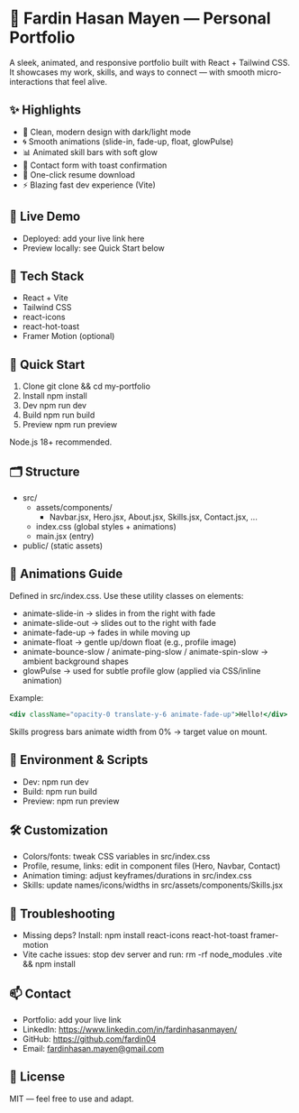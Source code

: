# 🌟 Fardin Hasan Mayen — Personal Portfolio

A sleek, animated, and responsive portfolio built with React + Tailwind CSS. It showcases my work, skills, and ways to connect — with smooth micro-interactions that feel alive.

## ✨ Highlights
- 🎯 Clean, modern design with dark/light mode
- 🌀 Smooth animations (slide-in, fade-up, float, glowPulse)
- 📊 Animated skill bars with soft glow
- 📩 Contact form with toast confirmation
- 📄 One-click resume download
- ⚡ Blazing fast dev experience (Vite)

## 🔗 Live Demo
- Deployed: add your live link here
- Preview locally: see Quick Start below

## 🧰 Tech Stack
- React + Vite
- Tailwind CSS
- react-icons
- react-hot-toast
- Framer Motion (optional)

## 🚀 Quick Start
1) Clone
   git clone <your-repo-url> && cd my-portfolio
2) Install
   npm install
3) Dev
   npm run dev
4) Build
   npm run build
5) Preview
   npm run preview

Node.js 18+ recommended.

## 🗂️ Structure
- src/
  - assets/components/
    - Navbar.jsx, Hero.jsx, About.jsx, Skills.jsx, Contact.jsx, ...
  - index.css (global styles + animations)
  - main.jsx (entry)
- public/ (static assets)

## 🎨 Animations Guide
Defined in src/index.css. Use these utility classes on elements:
- animate-slide-in → slides in from the right with fade
- animate-slide-out → slides out to the right with fade
- animate-fade-up → fades in while moving up
- animate-float → gentle up/down float (e.g., profile image)
- animate-bounce-slow / animate-ping-slow / animate-spin-slow → ambient background shapes
- glowPulse → used for subtle profile glow (applied via CSS/inline animation)

Example:
```jsx
<div className="opacity-0 translate-y-6 animate-fade-up">Hello!</div>
```

Skills progress bars animate width from 0% → target value on mount.

## 🧪 Environment & Scripts
- Dev: npm run dev
- Build: npm run build
- Preview: npm run preview

## 🛠️ Customization
- Colors/fonts: tweak CSS variables in src/index.css
- Profile, resume, links: edit in component files (Hero, Navbar, Contact)
- Animation timing: adjust keyframes/durations in src/index.css
- Skills: update names/icons/widths in src/assets/components/Skills.jsx

## 🐞 Troubleshooting
- Missing deps? Install:
  npm install react-icons react-hot-toast framer-motion
- Vite cache issues: stop dev server and run:
  rm -rf node_modules .vite && npm install

## 📫 Contact
- Portfolio: add your live link
- LinkedIn: https://www.linkedin.com/in/fardinhasanmayen/
- GitHub: https://github.com/fardin04
- Email: fardinhasan.mayen@gmail.com

## 📝 License
MIT — feel free to use and adapt.

